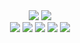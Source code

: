 <div align="center">
  <img src="https://github-readme-stats-eight-weld-87.vercel.app/api?username=zbee&count_private=true&show_icons=true&theme=dracula&line_height=24&bg_color=22272e&hide_border=true" />
  <img src="https://github-readme-stats-eight-weld-87.vercel.app/api/top-langs/?username=zbee&theme=dracula&layout=compact&langs_count=10&bg_color=22272e&hide_border=true&card_width=275" />
</div>

<div align="center">
  <img src="https://img.shields.io/badge/os-Pop!__OS-informational?style=for-the-badge&logo=Pop!_OS&logoColor=79DAFA&color=DC6385&labelColor=22272e" />
  <img src="https://img.shields.io/badge/ide-IntelliJ-informational?style=for-the-badge&logo=intellij-idea&logoColor=79DAFA&color=DC6385&labelColor=22272e" />
  <img src="https://img.shields.io/badge/cloud-Heroku-informational?style=for-the-badge&logo=heroku&logoColor=79DAFA&color=DC6385&labelColor=22272e" />
  <img src="https://img.shields.io/badge/lang-php-informational?style=for-the-badge&logo=php&logoColor=79DAFA&color=DC6385&labelColor=22272e" />
  <img src="https://img.shields.io/badge/lang-c%23-informational?style=for-the-badge&logo=c-sharp&logoColor=79DAFA&color=DC6385&labelColor=22272e" />
</div>
